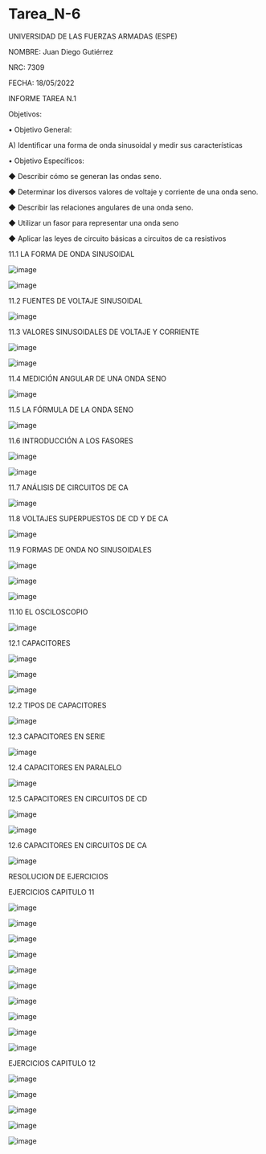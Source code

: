 # Tarea_N-6

UNIVERSIDAD DE LAS FUERZAS ARMADAS (ESPE)

NOMBRE: Juan Diego Gutiérrez

NRC: 7309

FECHA: 18/05/2022

INFORME TAREA N.1

Objetivos:

•	Objetivo General: 

A) Identificar una forma de onda sinusoidal y medir sus características

•	Objetivo Específicos:

◆ Describir cómo se generan las ondas seno.

◆ Determinar los diversos valores de voltaje y corriente de una onda seno.

◆ Describir las relaciones angulares de una onda seno.

◆ Utilizar un fasor para representar una onda seno

◆ Aplicar las leyes de circuito básicas a circuitos de ca resistivos

11.1  LA FORMA DE ONDA SINUSOIDAL

![image](https://user-images.githubusercontent.com/105677161/178857898-767c0501-4653-4525-b689-0f023c317ffc.png)

![image](https://user-images.githubusercontent.com/105677161/178857954-86c47978-e9f2-47fc-b841-011701cfe8a7.png)

11.2  FUENTES DE VOLTAJE SINUSOIDAL

![image](https://user-images.githubusercontent.com/105677161/178857989-f2b73459-eb53-4415-a010-b0a379e03753.png)

11.3  VALORES SINUSOIDALES DE VOLTAJE Y CORRIENTE

![image](https://user-images.githubusercontent.com/105677161/178858030-077568d2-8dd9-4695-9d42-fe8e50f3fceb.png)

![image](https://user-images.githubusercontent.com/105677161/178858052-035902cc-4f9f-4879-8e45-dd6bb4de2c4a.png)

11.4  MEDICIÓN ANGULAR DE UNA ONDA SENO

![image](https://user-images.githubusercontent.com/105677161/178858151-d7cef722-22bd-41c2-bb6b-7cb714b061fd.png)

11.5  LA FÓRMULA DE LA ONDA SENO

![image](https://user-images.githubusercontent.com/105677161/178858195-6860cb17-d1b4-4b45-be67-4c238daa06b5.png)

11.6  INTRODUCCIÓN A LOS FASORES

![image](https://user-images.githubusercontent.com/105677161/178858233-6290eb4f-1e38-48c4-8954-84c861d8fae1.png)

![image](https://user-images.githubusercontent.com/105677161/178858268-ac303bff-a75e-4b77-bb21-f30b56318418.png)

11.7  ANÁLISIS DE CIRCUITOS DE CA

![image](https://user-images.githubusercontent.com/105677161/178858290-29743183-7d23-461f-8f4e-af4b1555b152.png)

11.8  VOLTAJES SUPERPUESTOS DE CD Y DE CA

![image](https://user-images.githubusercontent.com/105677161/178858327-2503ea5a-f8cd-4136-8c9e-0fbe90f42982.png)

11.9  FORMAS DE ONDA NO SINUSOIDALES

![image](https://user-images.githubusercontent.com/105677161/178858368-61bb9e6b-9215-411a-a96b-b3ba3f7550c5.png)

![image](https://user-images.githubusercontent.com/105677161/178858382-bc7b48b0-57e8-417e-9d0c-8c5f951aae87.png)

![image](https://user-images.githubusercontent.com/105677161/178858394-09d9682d-1c34-493e-8838-a93e4a9a137f.png)

11.10 EL OSCILOSCOPIO

![image](https://user-images.githubusercontent.com/105677161/178858424-4f9fe467-f547-497b-90f7-805fecf536f6.png)

12.1 CAPACITORES

![image](https://user-images.githubusercontent.com/105677161/178860873-9790e638-ea2d-4049-a815-af8ff2b47bfe.png)

![image](https://user-images.githubusercontent.com/105677161/178860878-bc5d1247-c1fa-4681-a64d-df3689e700bb.png)

![image](https://user-images.githubusercontent.com/105677161/178860887-29187a35-1427-4879-9337-d7a195fef0e0.png)

12.2 TIPOS DE CAPACITORES

![image](https://user-images.githubusercontent.com/105677161/178860921-54b272b3-3b92-41a4-a384-deca8b0909e5.png)

12.3 CAPACITORES EN SERIE

![image](https://user-images.githubusercontent.com/105677161/178860955-1de62e36-e898-4ef0-80c1-3eccaacd5896.png)

12.4 CAPACITORES EN PARALELO

![image](https://user-images.githubusercontent.com/105677161/178861019-2bc52fe9-d80d-4b8d-83dd-5caee7a20f1c.png)

12.5 CAPACITORES EN CIRCUITOS DE CD

![image](https://user-images.githubusercontent.com/105677161/178861058-472f3e52-10a0-49f4-8897-ebda6a57a86f.png)

![image](https://user-images.githubusercontent.com/105677161/178861064-b64d95f1-456b-43c7-9d70-ebe340ad5c38.png)

12.6 CAPACITORES EN CIRCUITOS DE CA

![image](https://user-images.githubusercontent.com/105677161/178861097-9b917dff-98c8-460d-85f6-e35712ff9824.png)

RESOLUCION DE EJERCICIOS

EJERCICIOS CAPITULO 11

![image](https://user-images.githubusercontent.com/105677161/178861551-d522dc69-2318-483c-a02a-c99b15a0079f.png)

![image](https://user-images.githubusercontent.com/105677161/178861761-d560607a-417e-42eb-8f85-c83d311df147.png)

![image](https://user-images.githubusercontent.com/105677161/178865093-9bdea804-87eb-471d-a4f9-56704a98b013.png)

![image](https://user-images.githubusercontent.com/105677161/178865521-3c528479-f02c-4f37-8820-bd63d3562925.png)

![image](https://user-images.githubusercontent.com/105677161/178865697-2dbf3b90-e49c-4dd0-bf24-1dc708497fc6.png)

![image](https://user-images.githubusercontent.com/105677161/178865837-71aeee1f-1fa9-4568-a308-a0382c5e73c0.png)

![image](https://user-images.githubusercontent.com/105677161/178866560-53451f4f-6518-4fe2-a697-ea12ab2f5920.png)

![image](https://user-images.githubusercontent.com/105677161/178866636-e97ba0fd-b63b-4800-abe6-3f9c833ecc00.png)

![image](https://user-images.githubusercontent.com/105677161/178866743-5807b274-a824-438f-86f0-cca9f561c7a6.png)

![image](https://user-images.githubusercontent.com/105677161/178866826-0f49a696-c11e-475d-bb71-17bf1adc146d.png)

EJERCICIOS CAPITULO 12

![image](https://user-images.githubusercontent.com/105677161/178867139-c14ea0ef-c131-4236-b0ec-527cda249585.png)

![image](https://user-images.githubusercontent.com/105677161/178867418-243707ef-8366-45bc-8d5a-b8b5cc13c009.png)

![image](https://user-images.githubusercontent.com/105677161/178867536-6d7763ad-991f-41df-aaee-06602defd167.png)

![image](https://user-images.githubusercontent.com/105677161/178867665-e383f78e-d634-4a59-a6a8-f97afb332c58.png)

![image](https://user-images.githubusercontent.com/105677161/178867810-345c9123-24b8-40a8-976a-671a934624e5.png)








